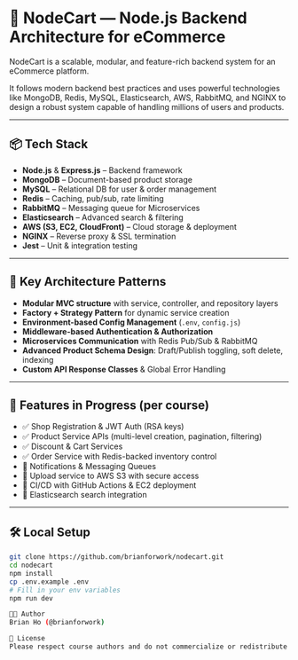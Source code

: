 # 🛒 NodeCart — Node.js Backend Architecture for eCommerce

NodeCart is a scalable, modular, and feature-rich backend system for an eCommerce platform.

It follows modern backend best practices and uses powerful technologies like MongoDB, Redis, MySQL, Elasticsearch, AWS, RabbitMQ, and NGINX to design a robust system capable of handling millions of users and products.

---

## 📦 Tech Stack

- **Node.js** & **Express.js** – Backend framework
- **MongoDB** – Document-based product storage
- **MySQL** – Relational DB for user & order management
- **Redis** – Caching, pub/sub, rate limiting
- **RabbitMQ** – Messaging queue for Microservices
- **Elasticsearch** – Advanced search & filtering
- **AWS (S3, EC2, CloudFront)** – Cloud storage & deployment
- **NGINX** – Reverse proxy & SSL termination
- **Jest** – Unit & integration testing

---

## 🧱 Key Architecture Patterns

- **Modular MVC structure** with service, controller, and repository layers
- **Factory + Strategy Pattern** for dynamic service creation
- **Environment-based Config Management** (`.env`, `config.js`)
- **Middleware-based Authentication & Authorization**
- **Microservices Communication** with Redis Pub/Sub & RabbitMQ
- **Advanced Product Schema Design**: Draft/Publish toggling, soft delete, indexing
- **Custom API Response Classes** & Global Error Handling

---

## 🚀 Features in Progress (per course)

- ✅ Shop Registration & JWT Auth (RSA keys)
- ✅ Product Service APIs (multi-level creation, pagination, filtering)
- ✅ Discount & Cart Services
- ✅ Order Service with Redis-backed inventory control
- 🔄 Notifications & Messaging Queues
- 🔄 Upload service to AWS S3 with secure access
- 🔄 CI/CD with GitHub Actions & EC2 deployment
- 🔄 Elasticsearch search integration

---

## 🛠 Local Setup

```bash
git clone https://github.com/brianforwork/nodecart.git
cd nodecart
npm install
cp .env.example .env
# Fill in your env variables
npm run dev

👨‍💻 Author
Brian Ho (@brianforwork)

📄 License
Please respect course authors and do not commercialize or redistribute without permission.
